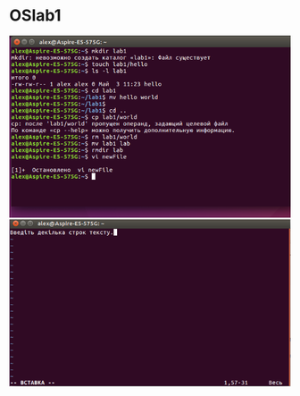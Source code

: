 # OSlab1
![alt text](https://github.com/AlexKychevsky/OSlab1/blob/master/laba1.png)
![alt text](https://github.com/AlexKychevsky/OSlab1/blob/master/laba11.png)

